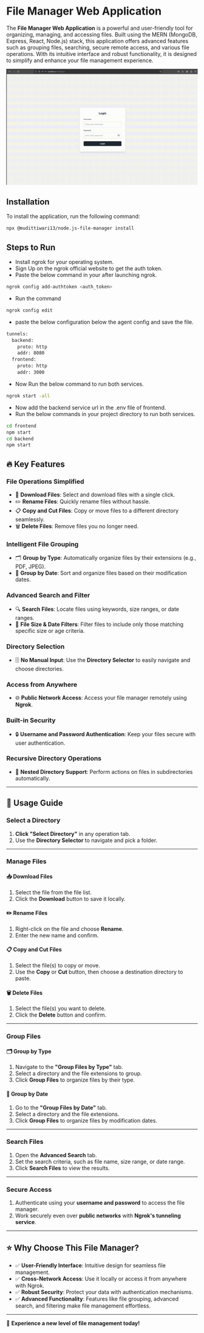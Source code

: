 # File Manager Web Application

The **File Manager Web Application** is a powerful and user-friendly tool for organizing, managing, and accessing files. Built using the MERN (MongoDB, Express, React, Node.js) stack, this application offers advanced features such as grouping files, searching, secure remote access, and various file operations. With its intuitive interface and robust functionality, it is designed to simplify and enhance your file management experience.

![File Manager](https://github.com/mudittiwari/node.js-file-manager/blob/master/data/demo.gif)

## Installation

To install the application, run the following command:

```bash
npx @mudittiwari13/node.js-file-manager install
```

## Steps to Run
- Install ngrok for your operating system.
- Sign Up on the ngrok official website to get the auth token.
- Paste the below command in your after launching ngrok.
```bash
ngrok config add-authtoken <auth_token>
```
- Run the command
```bash
ngrok config edit
```
- paste the below configuration below the agent config and save the file.
```bash
tunnels:
  backend:
    proto: http
    addr: 8080
  frontend:
    proto: http
    addr: 3000
```
- Now Run the below command to run both services.
```bash
ngrok start -all
```
- Now add the backend service url in the .env file of frontend.
- Run the below commands in your project directory to run both services.
```bash
cd frontend
npm start
cd backend
npm start
```
## 🔥 Key Features

### File Operations Simplified
- 📂 **Download Files**: Select and download files with a single click.
- ✏️ **Rename Files**: Quickly rename files without hassle.
- 📋 **Copy and Cut Files**: Copy or move files to a different directory seamlessly.
- 🗑️ **Delete Files**: Remove files you no longer need.

### Intelligent File Grouping
- 🗂️ **Group by Type**: Automatically organize files by their extensions (e.g., PDF, JPEG).
- 📅 **Group by Date**: Sort and organize files based on their modification dates.

### Advanced Search and Filter
- 🔍 **Search Files**: Locate files using keywords, size ranges, or date ranges.
- 📏 **File Size & Date Filters**: Filter files to include only those matching specific size or age criteria.

### Directory Selection
- 🗄️ **No Manual Input**: Use the **Directory Selector** to easily navigate and choose directories.

### Access from Anywhere
- 🌐 **Public Network Access**: Access your file manager remotely using **Ngrok**.

### Built-in Security
- 🔒 **Username and Password Authentication**: Keep your files secure with user authentication.

### Recursive Directory Operations
- 🔁 **Nested Directory Support**: Perform actions on files in subdirectories automatically.

---

## 🚀 Usage Guide

### Select a Directory
1. **Click "Select Directory"** in any operation tab.
2. Use the **Directory Selector** to navigate and pick a folder.

---

### Manage Files

#### 📥 Download Files
1. Select the file from the file list.
2. Click the **Download** button to save it locally.

#### ✏️ Rename Files
1. Right-click on the file and choose **Rename**.
2. Enter the new name and confirm.

#### 📋 Copy and Cut Files
1. Select the file(s) to copy or move.
2. Use the **Copy** or **Cut** button, then choose a destination directory to paste.

#### 🗑️ Delete Files
1. Select the file(s) you want to delete.
2. Click the **Delete** button and confirm.

---

### Group Files

#### 🗂️ Group by Type
1. Navigate to the **"Group Files by Type"** tab.
2. Select a directory and the file extensions to group.
3. Click **Group Files** to organize files by their type.

#### 📅 Group by Date
1. Go to the **"Group Files by Date"** tab.
2. Select a directory and the file extensions.
3. Click **Group Files** to organize files by modification dates.

---

### Search Files
1. Open the **Advanced Search** tab.
2. Set the search criteria, such as file name, size range, or date range.
3. Click **Search Files** to view the results.

---

### Secure Access
1. Authenticate using your **username and password** to access the file manager.
2. Work securely even over **public networks** with **Ngrok's tunneling service**.

---

## ⭐ Why Choose This File Manager?
- ✅ **User-Friendly Interface**: Intuitive design for seamless file management.
- ✅ **Cross-Network Access**: Use it locally or access it from anywhere with Ngrok.
- ✅ **Robust Security**: Protect your data with authentication mechanisms.
- ✅ **Advanced Functionality**: Features like file grouping, advanced search, and filtering make file management effortless.

---

🎉 **Experience a new level of file management today!**
